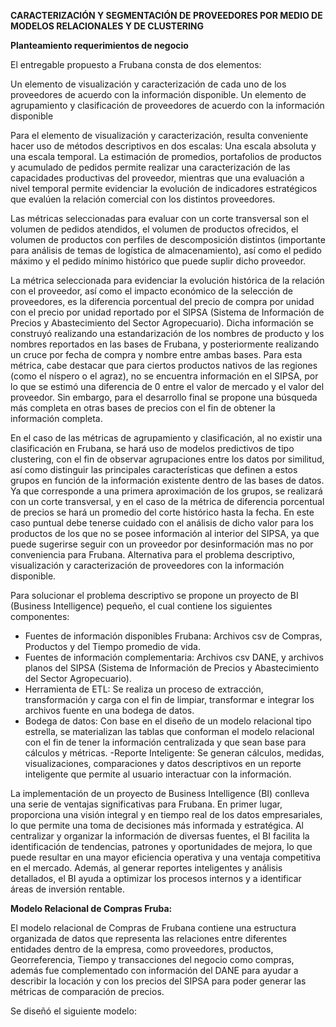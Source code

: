 **CARACTERIZACIÓN Y SEGMENTACIÓN DE PROVEEDORES POR MEDIO DE MODELOS RELACIONALES Y DE CLUSTERING**

**Planteamiento requerimientos de negocio**

El entregable propuesto a Frubana consta de dos elementos:

Un elemento de visualización y caracterización de cada uno de los proveedores de acuerdo con la información disponible.
Un elemento de agrupamiento y clasificación de proveedores de acuerdo con la información disponible

Para el elemento de visualización y caracterización, resulta conveniente hacer uso de métodos descriptivos en dos escalas: Una escala absoluta y una escala temporal. La estimación de promedios, portafolios de productos y acumulado de pedidos permite realizar una caracterización de las capacidades productivas del proveedor, mientras que una evaluación a nivel temporal permite evidenciar la evolución de indicadores estratégicos que evalúen la relación comercial con los distintos proveedores.

Las métricas seleccionadas para evaluar con un corte transversal son el volumen de pedidos atendidos, el volumen de productos ofrecidos, el volumen de productos con perfiles de descomposición distintos (importante para análisis de temas de logística de almacenamiento), así como el pedido máximo y el pedido mínimo histórico que puede suplir dicho proveedor.

La métrica seleccionada para evidenciar la evolución histórica de la relación con el proveedor, así como el impacto económico de la selección de proveedores, es la diferencia porcentual del precio de compra por unidad con el precio por unidad reportado por el SIPSA (Sistema de Información de Precios y Abastecimiento del Sector Agropecuario). Dicha información se construyó realizando una estandarización de los nombres de producto y los nombres reportados en las bases de Frubana, y posteriormente realizando un cruce por fecha de compra y nombre entre ambas bases. Para esta métrica, cabe destacar que para ciertos productos nativos de las regiones (como el níspero o el agraz), no se encuentra información en el SIPSA, por lo que se estimó una diferencia de 0 entre el valor de mercado y el valor del proveedor. Sin embargo, para el desarrollo final se propone una búsqueda más completa en otras bases de precios con el fin de obtener la información completa.

En el caso de las métricas de agrupamiento y clasificación, al no existir una clasificación en Frubana, se hará uso de modelos predictivos de tipo clustering, con el fin de observar agrupaciones entre los datos por similitud, así como distinguir las principales características que definen a estos grupos en función de la información existente dentro de las bases de datos. Ya que corresponde a una primera aproximación de los grupos, se realizará con un corte transversal, y en el caso de la métrica de diferencia porcentual de precios se hará un promedio del corte histórico hasta la fecha. En este caso puntual debe tenerse cuidado con el análisis de dicho valor para los productos de los que no se posee información al interior del SIPSA, ya que puede sugerirse seguir con un proveedor por desinformación mas no por conveniencia para Frubana.
Alternativa para el problema descriptivo, visualización y caracterización de proveedores con la información disponible.

Para solucionar el problema descriptivo se propone un proyecto de BI (Business Intelligence) pequeño, el cual contiene los siguientes componentes:

- Fuentes de información disponibles Frubana:  Archivos csv de Compras, Productos y del Tiempo promedio de vida.
- Fuentes de información complementaria: Archivos csv DANE, y archivos planos del SIPSA (Sistema de Información de Precios y Abastecimiento del Sector Agropecuario).
- Herramienta de ETL: Se realiza un proceso de extracción, transformación y carga con el fin de limpiar, transformar e integrar los archivos fuente en una bodega de datos.
- Bodega de datos: Con base en el diseño de un modelo relacional tipo estrella, se materializan las tablas que conforman el modelo relacional con el fin de tener la información centralizada y que sean base para cálculos y métricas.
-Reporte Inteligente: Se generan cálculos, medidas, visualizaciones, comparaciones y datos descriptivos en un reporte inteligente que permite al usuario interactuar con la información.

La implementación de un proyecto de Business Intelligence (BI) conlleva una serie de ventajas significativas para Frubana. En primer lugar, proporciona una visión integral y en tiempo real de los datos empresariales, lo que permite una toma de decisiones más informada y estratégica. Al centralizar y organizar la información de diversas fuentes, el BI facilita la identificación de tendencias, patrones y oportunidades de mejora, lo que puede resultar en una mayor eficiencia operativa y una ventaja competitiva en el mercado. Además, al generar reportes inteligentes y análisis detallados, el BI ayuda a optimizar los procesos internos y a identificar áreas de inversión rentable.

**Modelo Relacional de Compras Fruba:**

El modelo relacional de Compras de Frubana contiene una estructura organizada de datos que representa las relaciones entre diferentes entidades dentro de la empresa, como proveedores, productos, Georreferencia, Tiempo y transacciones del negocio como compras, además fue complementado con información del DANE para ayudar a describir la locación y con los precios del SIPSA para poder generar las métricas de comparación de precios.

Se diseñó el siguiente modelo:

